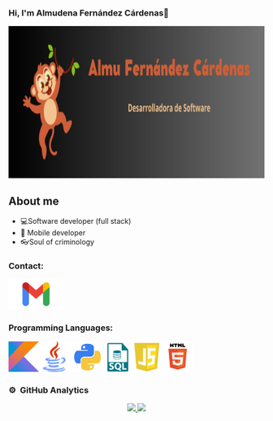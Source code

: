 ### Hi, I'm Almudena Fernández Cárdenas👋

<p align="center">
<img loading="lazy" src="img/banner.png" height= "300">
</p>

<!--
**AlmuFerCar/AlmuFerCar** is a ✨ _special_ ✨ repository because its `README.md` (this file) appears on your GitHub profile.-->

## About me
- 💻Software developer (full stack)
- 📲 Mobile developer
- 👓Soul of criminology

### Contact:

<a href="mailto:almu13a@gmail.com" target="_blank">
<img loading="lazy" src="img/logo-Gmail.png" height= "60">
</a>

### Programming Languages:
<img loading="lazy" src="img/kotlin_logo.png" height= "60"><img loading="lazy" src="img/Java_(programming_language)-Logo.wine.png" height= "60"><img loading="lazy" src="img/python.png" height= "60"><img loading="lazy" src="img/sql.png" height= "60"><img loading="lazy" src="img/javascript.png" height= "60"><img loading="lazy" src="img/html.png" height= "60">

### ⚙️ &nbsp;GitHub Analytics

<p align="center">
<a href="https://github.com/AlmuFerCar">
  <img height="180em" src="https://github-readme-stats-eight-theta.vercel.app/api?username=AlmuFerCar&show_icons=true&theme=algolia&include_all_commits=true&count_private=true"/>
  <img height="180em" src="https://github-readme-stats-eight-theta.vercel.app/api/top-langs/?username=AlmuFerCar&layout=compact&langs_count=8&theme=algolia"/>
</a>
</p>

